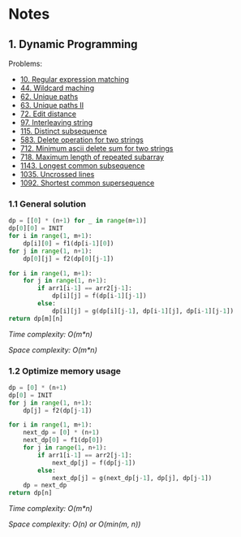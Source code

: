 # Notes

## 1. Dynamic Programming

Problems:

* [10. Regular expression matching](0010.regular-expression-matching.py)
* [44. Wildcard maching](0044.wildcard-matching.py)
* [62. Unique paths](0062.unique-paths.py)
* [63. Unique paths II](0063.unique-paths-ii.py)
* [72. Edit distance](0072.edit-distance.py)
* [97. Interleaving string](0097.interleaving-string.py)
* [115. Distinct subsequence](0115.distinct-subsequences.py)
* [583. Delete operation for two strings](0583.delete-operation-for-two-strings.py)
* [712. Minimum ascii delete sum for two strings](0712.minimum-ascii-delete-sum-for-two-strings.py)
* [718. Maximum length of repeated subarray](0718.maximum-length-of-repeated-subarray.py)
* [1143. Longest common subsequence](1143.longest-common-subsequence.py)
* [1035. Uncrossed lines](1035.uncrossed-lines.py)
* [1092. Shortest common supersequence](1092.shortest-common-supersequence.py)

### 1.1 General solution

```python
dp = [[0] * (n+1) for _ in range(m+1)]
dp[0][0] = INIT
for i in range(1, m+1):
    dp[i][0] = f1(dp[i-1][0])
for j in range(1, n+1):
    dp[0][j] = f2(dp[0][j-1])

for i in range(1, m+1):
    for j in range(1, n+1):
        if arr1[i-1] == arr2[j-1]:
            dp[i][j] = f(dp[i-1][j-1])
        else:
            dp[i][j] = g(dp[i][j-1], dp[i-1][j], dp[i-1][j-1])
return dp[m][n]
```

_Time complexity: O(m*n)_

_Space complexity: O(m*n)_

### 1.2 Optimize memory usage

```python
dp = [0] * (n+1)
dp[0] = INIT
for j in range(1, n+1):
    dp[j] = f2(dp[j-1])

for i in range(1, m+1):
    next_dp = [0] * (n+1)
    next_dp[0] = f1(dp[0])
    for j in range(1, n+1):
        if arr1[i-1] == arr2[j-1]:
            next_dp[j] = f(dp[j-1])
        else:
            next_dp[j] = g(next_dp[j-1], dp[j], dp[j-1])
    dp = next_dp
return dp[n]
```

_Time complexity: O(m*n)_

_Space complexity: O(n) or O(min(m, n))_
